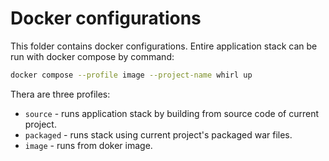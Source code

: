 # Docker configurations

This folder contains docker configurations.
Entire application stack can be run with docker compose by command:

```bash
docker compose --profile image --project-name whirl up
```

Thera are three profiles:
- `source` - runs application stack by building from source code of current project.
- `packaged` - runs stack using current project's packaged war files.
- `image` - runs from doker image.